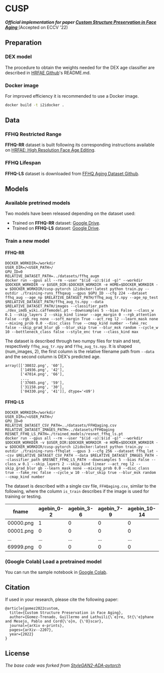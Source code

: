 # CUSP
**_Official implementation for paper [Custom Structure Preservation in Face Aging
]()_** (Accepted on ECCV '22)
 
## Preparation
### DEX model
The procedure to obtain the weights needed for the DEX age classifier
are described in [HRFAE Github](https://github.com/InterDigitalInc/HRFAE)'s README.md.

### Docker image

For improved efficiency it is recommended to use a Docker image.

```bash
docker build -t i2idocker .
```

## Data
### FFHQ Restricted Range
__FFHQ-RR__ dataset is built following its corresponding instructions available on [HRFAE: High Resolution Face Age Editing](https://arxiv.org/pdf/2005.04410.pdf).
### FFHQ Lifespan
__FFHQ-LS__ dataset is downloaded from [FFHQ Aging Dataset Github](https://github.com/royorel/FFHQ-Aging-Dataset).

## Models
### Available pretrined models

Two models have been released depending on the dataset used:
- Trained on __FFHQ-RR__ dataset: [Google Drive](https://drive.google.com/drive/folders/1ilazawzdIiNZq_jMxW-Gufae6x7SM66t?usp=sharing).
- Trained on __FFHQ-LS__ dataset: [Google Drive](https://drive.google.com/drive/folders/1C3zhHNFAXmmBAtbUoKQNP6nwJ5MHgBmw?usp=sharing).

### Train a new model
#### FFHQ-RR
```
DOCKER_WORKDIR=/workdir
USER_DIR=/<USER_PATH>/
GPU_ID=0
RELATIVE_DATASET_PATH=../datasets/ffhq_augm
docker run --gpus all --rm --user "$(id -u):$(id -g)" --workdir $DOCKER_WORKDIR -v $USER_DIR:$DOCKER_WORKDIR -e HOME=$DOCKER_WORKDIR -w $DOCKER_WORKDIR/cusp-pytorch i2idocker:latest python train.py --outdir ./training-runs_ffhqaug --gpus $GPU_ID --cfg 224 --dataset ffhq_aug --age_np $RELATIVE_DATASET_PATH/ffhq_aug_tr.npy --age_np_test $RELATIVE_DATASET_PATH/ffhq_aug_ts.npy --data $RELATIVE_DATASET_PATH/images --classifier_path ./dex_imdb_wiki.caffemodel.pt --downsamples 5 --bias False --class_w 0.1 --skip_layers 2 --skip_kind linear --age_margin 0 --rgb_attention False --rgb_reg none --soft_margin True --act_reg l2 --learn_mask none --mixing_prob 0.0 --disc_class True --cmap_kind number --fake_rec false --skip_grad_blur gb --blur_skip true --blur_msk random --cycle_w 10 --bottleneck_class false --style_enc true --class_kind max
```

The dataset is described through two numpy files for train and test, respectively `ffhq_aug_tr.npy` and `ffhq_aug_ts.npy`. 
It is shaped (num_images, 2), the first column is the relative filename path from `--data` and the second column is DEX's predicted age.

```
array([['30032.png', '60'],
       ['14936.png', '42'],
       ['47014.png', '66'],
       ...,
       ['37665.png', '59'],
       ['31158.png', '30'],
       ['04330.png', '41']], dtype='<U9')
```

#### FFHQ-LS
```
DOCKER_WORKDIR=/workdir
USER_DIR=/<USER_PATH>/
GPU_ID=0
RELATIVE_DATASET_CSV_PATH=../datasets/FFHQaging.csv
RELATIVE_DATASET_IMAGES_PATH=../datasets/FFHQaging
RESNET_FFHQ_LS_PATH=./trained_models/resnet_ffhq_ls.pt
docker run --gpus all --rm --user "$(id -u):$(id -g)" --workdir $DOCKER_WORKDIR -v $USER_DIR:$DOCKER_WORKDIR -e HOME=$DOCKER_WORKDIR -w $DOCKER_WORKDIR/cusp-pytorch i2idocker:latest python train.py --outdir ./training-runs-ffhqlat --gpus 3 --cfg 256 --dataset ffhq_lat --csv $RELATIVE_DATASET_CSV_PATH --data $RELATIVE_DATASET_IMAGES_PATH --classifier_path $RESNET_FFHQ_LS_PATH --downsamples 5 --bias False --class_w 0.1 --skip_layers 2 --skip_kind linear --act_reg l2 --skip_grad_blur gb --learn_mask none --mixing_prob 0.0 --disc_class true --fake_rec false --cycle_w 10 --blur_skip true --blur_msk random --cmap_kind number
```

The dataset is described with a single csv file, `FFHQaging.csv`, similar to the following, where the column `is_train`
describes if the image is used for training or testing.


| fname     | agebin_0-2 | agebin_3-6 | agebin_7-9 | agebin_10-14 | agebin_15-19 | agebin_20-29 | agebin_30-39 | agebin_40-49 | agebin_50-69 | agebin_70-120 | is_train |
|-----------|------------|------------|------------|--------------|--------------|--------------|--------------|--------------|--------------|---------------|----------|
| 00000.png | 1          | 0          | 0          | 0            | 0            | 0            | 0            | 0            | 0            | 0             | TRUE     |
| 00001.png | 0          | 0          | 0          | 0            | 0            | 0            | 1            | 0            | 0            | 0             | TRUE     |
| ...       | ...        | ...        | ...        | ...          | ...          | ...          | ...          | ...          | ...          | ...           | ...      |
| 69999.png | 0          | 0          | 0          | 0            | 0            | 0            | 0            | 0            | 1            | 0             | FALSE    |


### (Google Colab) Load a pretrained model

You can run the sample notebook in [Google Colab](https://colab.research.google.com/drive/1FM0u5E3M4D5zH9ru-OIQhR56vQqvkl1U?usp=sharing).

## Citation

If used in your research, please cite the following paper:
```
@article{gomez2022custom,
  title={Custom Structure Preservation in Face Aging},
  author={Gomez-Trenado, Guillermo and Lathuili{\`e}re, St{\'e}phane and Mesejo, Pablo and Cord{\'o}n, {\'O}scar},
  journal={arXiv e-prints},
  pages={arXiv--2207},
  year={2022}
}
```

## License
_The base code was forked from [StyleGAN2-ADA-pytorch](https://github.com/NVlabs/stylegan2-ada-pytorch)_
